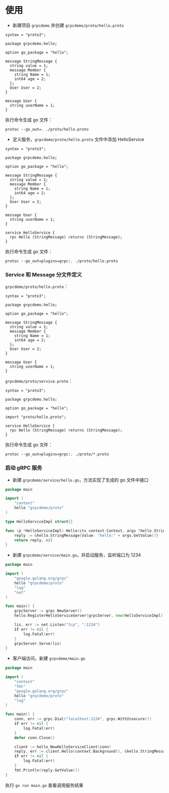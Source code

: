 # 使用

- 新建项目 `grpcdemo` 并创建 `grpcdemo/proto/hello.proto`

```shell
syntax = "proto3";

package grpcdemo.hello;

option go_package = "hello";

message StringMessage {
  string value = 1;
  message Member {
    string Name = 1;
    int64 age = 2;
  };
  User User = 2;
}

message User {
  string userName = 1;
}
```

执行命令生成 go 文件：
```shell
protoc --go_out=. ./proto/hello.proto
```

- 定义服务，`grpcdemo/proto/hello.proto` 文件中添加 HelloService

```shell
syntax = "proto3";

package grpcdemo.hello;

option go_package = "hello";

message StringMessage {
  string value = 1;
  message Member {
    string Name = 1;
    int64 age = 2;
  };
  User User = 2;
}

message User {
  string userName = 1;
}

service HelloService {
  rpc Hello (StringMessage) returns (StringMessage);
}
```

执行命令生成 go 文件：
```shell
protoc --go_out=plugins=grpc:. ./proto/hello.proto
```

### Service 和 Message 分文件定义

`grpcdemo/proto/hello.proto`：

```shell
syntax = "proto3";

package grpcdemo.hello;

option go_package = "hello";

message StringMessage {
  string value = 1;
  message Member {
    string Name = 1;
    int64 age = 2;
  };
  User User = 2;
}

message User {
  string userName = 1;
}
```

`grpcdemo/proto/service.proto`：

```shell
syntax = "proto3";

package grpcdemo.hello;

option go_package = "hello";

import "proto/hello.proto";

service HelloService {
  rpc Hello (StringMessage) returns (StringMessage);
}
```


执行命令生成 go 文件：
```shell
protoc --go_out=plugins=grpc:. ./proto/*.proto
```

### 启动 gRPC 服务

- 新建 `grpcdemo/service/hello.go`，方法实现了生成的 go 文件中接口

```go
package main

import (
	"context"
	hello "grpcdemo/proto"
)

type HelloServiceImpl struct{}

func (p *HelloServiceImpl) Hello(ctx context.Context, args *hello.StringMessage) (*hello.StringMessage, error) {
	reply := &hello.StringMessage{Value: "hello:" + args.GetValue()}
	return reply, nil
}
```

- 新建 `grpcdemo/service/main.go`，并启动服务，监听端口为 1234

```go
package main

import (
	"google.golang.org/grpc"
	hello "grpcdemo/proto"
	"log"
	"net"
)

func main() {
	grpcServer := grpc.NewServer()
	hello.RegisterHelloServiceServer(grpcServer, new(HelloServiceImpl))

	lis, err := net.Listen("tcp", ":1234")
	if err != nil {
		log.Fatal(err)
	}
	grpcServer.Serve(lis)
}
```

- 客户端访问，新建 `grpcdemo/main.go`

```go
package main

import (
	"context"
	"fmt"
	"google.golang.org/grpc"
	hello "grpcdemo/proto"
	"log"
)

func main() {
	conn, err := grpc.Dial("localhost:1234", grpc.WithInsecure())
	if err != nil {
		log.Fatal(err)
	}
	defer conn.Close()

	client := hello.NewHelloServiceClient(conn)
	reply, err := client.Hello(context.Background(), &hello.StringMessage{Value: "hello"})
	if err != nil {
		log.Fatal(err)
	}
	fmt.Println(reply.GetValue())
}
```

执行 `go run main.go` 查看调用服务结果
